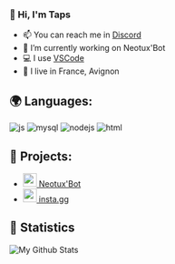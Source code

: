 ### 👋 Hi, I'm Taps


- 📫 You can reach me in [Discord](https://discord.gg/5c2Xcfh)
- 🤖 I’m currently working on Neotux'Bot
- 💻 I use [VSCode](https://code.visualstudio.com/)
- 📍 I live in France, Avignon


## 🌍 Languages:
  <p>
    <img alt="js" src="https://img.shields.io/badge/-Javascript-FFEE00?style=flat-square&logo=javascript&logoColor=black" />
    <img alt="mysql" src="https://img.shields.io/badge/-MYSQL-4479A1?style=flat-square&logo=mysql&logoColor=white"/>
    <img alt="nodejs" src="https://img.shields.io/badge/-NodeJS-43853D?style=flat-square&logo=Node.js&logoColor=white" />
    <img alt="html" src="https://img.shields.io/badge/-HTML-E34F26?style=flat-square&logo=html5&logoColor=white" />


  </p>







## 🥽 Projects:
- [<img src="https://cdn.discordapp.com/avatars/660891282465357834/c0d167e2f431c03182ec32736d43fb33.png?size=512" width="24"/> Neotux'Bot](https://neotuxbot.tk)
- [<img src="https://cdn.discordapp.com/attachments/746799220568227988/787376970899521566/insta.gg.bot.png" width="24"/> insta.gg](https://github.com/TapsHTS/insta.gg)


## 📍 Statistics

<img align="left" alt="My Github Stats" src="https://github-readme-stats.vercel.app/api?username=TapsHTS&show_icons=true&hide_border=false" />

